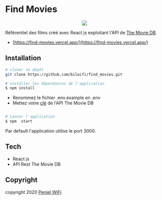 # **Find Movies**

<p align="center"><img src="https://res.cloudinary.com/https-bilwifi-github-io-kindev-index-html/image/upload/v1597098182/kda/find-mobile-p_q1ivbi.png?w=100"></p>

Référentiel des films créé avec React js exploitant l'API de [The Movie DB](https://developers.themoviedb.org/).
- [https://find-movies.vercel.app/](https://find-movies.vercel.app/)
## **Installation**

```bash
# cloner le dépôt
git clone https://github.com/bilwifi/find_movies.git

# installer les dépendances de l'application 
$ npm install 

```

- Renommez le fichier .env.example en .env
- Mettez votre [clé](https://developers.themoviedb.org/3/getting-started/introduction) de l'API The Movie DB
```bash

# Lancer l'application
$ npm  start 
```
Par default l'application utilise le port 3000.

## **Tech**
- React js
- API Rest The Movie DB



## **Copyright**
copyright 2020 [Peniel WiFi](https://github.com/bilwifi)
